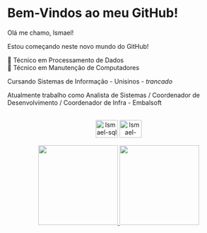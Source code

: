 # Bem-Vindos ao meu GitHub! 

Olá me chamo, Ismael! <br>

Estou começando neste novo mundo do GitHub! <br>

:wrench: Técnico em Processamento de Dados <br>
:wrench: Técnico em Manutenção de Computadores <br>

Cursando Sistemas de Informação - Unisinos - _trancado_ <br>

Atualmente trabalho como Analista de Sistemas / Coordenador de Desenvolvimento / Coordenador de Infra - Embalsoft<br>

<div align="center">
<div style="display: inline_block"><br>
<img align="center" alt="Ismael-sql" height="40" width="50" src="https://cdn.jsdelivr.net/gh/devicons/devicon/icons/microsoftsqlserver/microsoftsqlserver-plain.svg">
<img align="center" alt="Ismael-windows" height="40" width="50" src="https://cdn.jsdelivr.net/gh/devicons/devicon/icons/windows8/windows8-original.svg">
</div>

<br>

<div>
<a href="https://github.com/ismaelbhahn">
<img loading="lazy" height="180em" src="https://github-readme-stats.vercel.app/api/top-langs/?username=ismaelhahn&layout=compact&langs_count=7&theme=dracula"/>
<img loading="lazy" height="180em" src="https://github-readme-stats.vercel.app/api?username=ismaelhahn&show_icons=true&theme=dracula&include_all_commits=true&count_private=true"/>
</div>

